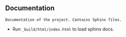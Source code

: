 ## Documentation  

    Documentation of the project. Contains Sphinx files.

- Run `_build/html/index.html` to load sphinx docs.
